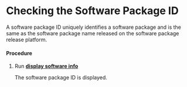 Checking the Software Package ID
================================

A software package ID uniquely identifies a software package and is the same as the software package name released on the software package release platform.

#### Procedure

1. Run [**display software info**](cmdqueryname=display+software+info)
   
   
   
   The software package ID is displayed.